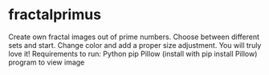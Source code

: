 # fractalprimus
Create own fractal images out of prime numbers. Choose between different sets and start. Change color and add a proper size adjustment. You will truly love it!
Requirements to run:
Python
pip
Pillow (install with pip install Pillow)
program to view image
